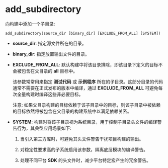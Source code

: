 # add_subdirectory

向构建中添加一个子目录:

```
add_subdirectory(source_dir [binary_dir] [EXCLUDE_FROM_ALL] [SYSTEM])
```

 - **source_dir**: 指定源文件所在的目录。

 - **binary_dir**: 指定放置输出文件的目录。

 - **EXCLUDE_FROM_ALL**: 默认构建中将该目录排除，即该目录下定义的目标不会被包含在父目录的 **all** 目标中。

    该参数常常用来指定 **测试代码** 或 **示例程序** 所在的子目录。这部分目录的代码通常不需要在正式发布的版本中编译，通过 **EXCLUDE_FROM_ALL** 可避免每次全量构建时编译这些非必要目标。

    注意: 如果父目录构建的目标依赖于该子目录中的目标，则该子目录中被依赖的目标依然将被包含在父目录的构建系统中以满足依赖关系。

 - **SYSTEM**: 构建时将该子目录视为系统目录，用于控制子目录头文件的编译警告行为，其典型应用场景如下:

    1. 当引入第三方库时，可避免其头文件警告干扰项目构建的输出。

    2. 对稳定性要求高的子系统启用该参数，隔离底层模块的编译警告。

    3. 处理不同平台 **SDK** 的头文件时，减少平台特定宏产生的冗余警告。

